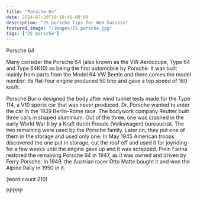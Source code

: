 ```yaml
---
title: "Porsche 64"
date: 2024-07-20T10:10:40-08:00
description: "25 porsche Tips for Web Success"
featured_image: "/images/25 porsche.jpg"
tags: ["25 porsche"]
---
```


Porsche 64

Many consider the Porsche 64 (also known as the VW Aerocoupe, 
Type 64 and Type 64K10) as being the first automobile by 
Porsche. It was built mainly from parts from the Model 64 VW 
Beetle and there comes the model number. Its flat-four engine
produced 50 bhp and gave a top speed of 160 km/h.

Porsche Burro designed the body after wind tunnel tests made 
for the Type 114, a V10 sports car that was never produced. 
Dr. Porsche wanted to enter the car in the 1939 Berlin-Rome
race. The bodywork company Reutter built three cars in 
shaped aluminium. Out of the three, one was crashed in the 
early World War II by a Kraft durch Freude (Volkswagen) 
bureaucrat. The two remaining were used by the Porsche 
family. Later on, they put one of them in the storage and used 
only one. In May 1945 American troops discovered the one 
put in storage, cut the roof off and used it for joyriding for a few 
weeks until the engine gave up and it was scrapped. Pinin 
Farina restored the remaining Porsche 64 in 1947, as it was 
owned and driven by Ferry Porsche. In 1949, the Austrian racer 
Otto Matte bought it and won the Alpine Rally in 1950 in it. 

(word count 210)

PPPPP


